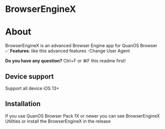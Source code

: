 # BrowserEngineX

# About
BrowserEngineX is an advanced Browser Engine app for QuanOS Browser
:white_check_mark: **Features**:
like this advanced features
-Change User Agent

**Do you have any question?** Ctrl+F or ⌘F this readme first!


## Device support
Support all device iOS 13+


## Installation

If you use QuanOS Browser Pack 1X or newer
you can see BrowserEngineX Utilities or install the BrowserEngineX in the release

